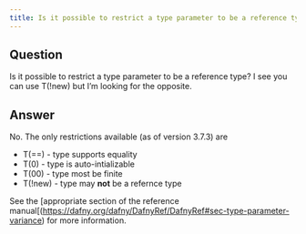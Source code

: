 ```yaml
---
title: Is it possible to restrict a type parameter to be a reference type? I see you can use T(!new) but I’m looking for the opposite.
---
```


## Question

Is it possible to restrict a type parameter to be a reference type? I see you can use T(!new) but I’m looking for the opposite.

## Answer

No. The only restrictions available (as of version 3.7.3) are
- T(==) - type supports equality
- T(0) - type is auto-intializable
- T(00) - type most be finite
- T(!new) - type may **not** be a refernce type

See the [appropriate section of the reference manual[(https://dafny.org/dafny/DafnyRef/DafnyRef#sec-type-parameter-variance) for more information.
